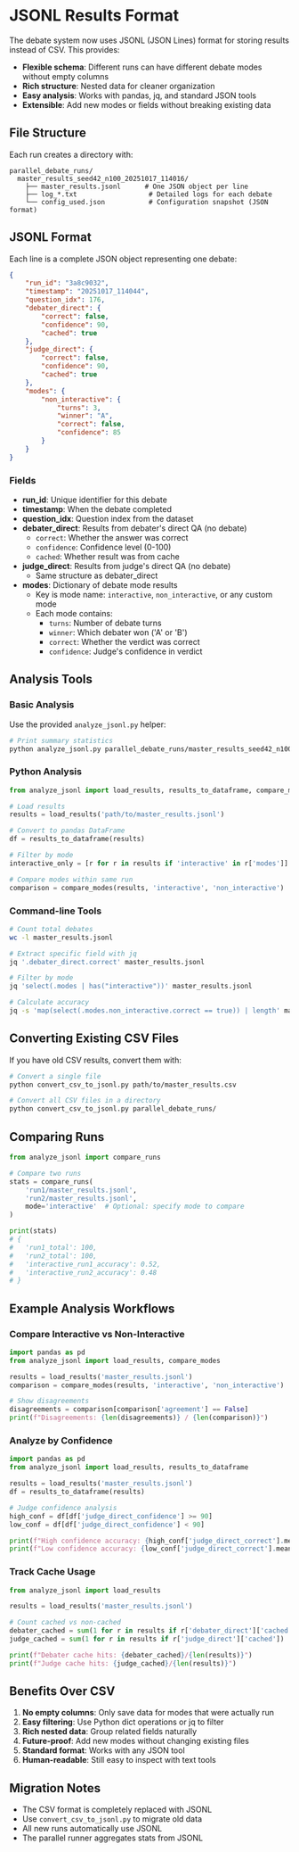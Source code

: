 # JSONL Results Format

The debate system now uses JSONL (JSON Lines) format for storing results instead of CSV. This provides:

- **Flexible schema**: Different runs can have different debate modes without empty columns
- **Rich structure**: Nested data for cleaner organization
- **Easy analysis**: Works with pandas, jq, and standard JSON tools
- **Extensible**: Add new modes or fields without breaking existing data

## File Structure

Each run creates a directory with:
```
parallel_debate_runs/
  master_results_seed42_n100_20251017_114016/
    ├── master_results.jsonl      # One JSON object per line
    ├── log_*.txt                  # Detailed logs for each debate
    └── config_used.json           # Configuration snapshot (JSON format)
```

## JSONL Format

Each line is a complete JSON object representing one debate:

```json
{
    "run_id": "3a8c9032",
    "timestamp": "20251017_114044",
    "question_idx": 176,
    "debater_direct": {
        "correct": false,
        "confidence": 90,
        "cached": true
    },
    "judge_direct": {
        "correct": false,
        "confidence": 90,
        "cached": true
    },
    "modes": {
        "non_interactive": {
            "turns": 3,
            "winner": "A",
            "correct": false,
            "confidence": 85
        }
    }
}
```

### Fields

- **run_id**: Unique identifier for this debate
- **timestamp**: When the debate completed
- **question_idx**: Question index from the dataset
- **debater_direct**: Results from debater's direct QA (no debate)
  - `correct`: Whether the answer was correct
  - `confidence`: Confidence level (0-100)
  - `cached`: Whether result was from cache
- **judge_direct**: Results from judge's direct QA (no debate)
  - Same structure as debater_direct
- **modes**: Dictionary of debate mode results
  - Key is mode name: `interactive`, `non_interactive`, or any custom mode
  - Each mode contains:
    - `turns`: Number of debate turns
    - `winner`: Which debater won ('A' or 'B')
    - `correct`: Whether the verdict was correct
    - `confidence`: Judge's confidence in verdict

## Analysis Tools

### Basic Analysis

Use the provided `analyze_jsonl.py` helper:

```bash
# Print summary statistics
python analyze_jsonl.py parallel_debate_runs/master_results_seed42_n100_20251017_114016/master_results.jsonl
```

### Python Analysis

```python
from analyze_jsonl import load_results, results_to_dataframe, compare_modes

# Load results
results = load_results('path/to/master_results.jsonl')

# Convert to pandas DataFrame
df = results_to_dataframe(results)

# Filter by mode
interactive_only = [r for r in results if 'interactive' in r['modes']]

# Compare modes within same run
comparison = compare_modes(results, 'interactive', 'non_interactive')
```

### Command-line Tools

```bash
# Count total debates
wc -l master_results.jsonl

# Extract specific field with jq
jq '.debater_direct.correct' master_results.jsonl

# Filter by mode
jq 'select(.modes | has("interactive"))' master_results.jsonl

# Calculate accuracy
jq -s 'map(select(.modes.non_interactive.correct == true)) | length' master_results.jsonl
```

## Converting Existing CSV Files

If you have old CSV results, convert them with:

```bash
# Convert a single file
python convert_csv_to_jsonl.py path/to/master_results.csv

# Convert all CSV files in a directory
python convert_csv_to_jsonl.py parallel_debate_runs/
```

## Comparing Runs

```python
from analyze_jsonl import compare_runs

# Compare two runs
stats = compare_runs(
    'run1/master_results.jsonl',
    'run2/master_results.jsonl',
    mode='interactive'  # Optional: specify mode to compare
)

print(stats)
# {
#   'run1_total': 100,
#   'run2_total': 100,
#   'interactive_run1_accuracy': 0.52,
#   'interactive_run2_accuracy': 0.48
# }
```

## Example Analysis Workflows

### Compare Interactive vs Non-Interactive

```python
import pandas as pd
from analyze_jsonl import load_results, compare_modes

results = load_results('master_results.jsonl')
comparison = compare_modes(results, 'interactive', 'non_interactive')

# Show disagreements
disagreements = comparison[comparison['agreement'] == False]
print(f"Disagreements: {len(disagreements)} / {len(comparison)}")
```

### Analyze by Confidence

```python
import pandas as pd
from analyze_jsonl import load_results, results_to_dataframe

results = load_results('master_results.jsonl')
df = results_to_dataframe(results)

# Judge confidence analysis
high_conf = df[df['judge_direct_confidence'] >= 90]
low_conf = df[df['judge_direct_confidence'] < 90]

print(f"High confidence accuracy: {high_conf['judge_direct_correct'].mean():.2%}")
print(f"Low confidence accuracy: {low_conf['judge_direct_correct'].mean():.2%}")
```

### Track Cache Usage

```python
from analyze_jsonl import load_results

results = load_results('master_results.jsonl')

# Count cached vs non-cached
debater_cached = sum(1 for r in results if r['debater_direct']['cached'])
judge_cached = sum(1 for r in results if r['judge_direct']['cached'])

print(f"Debater cache hits: {debater_cached}/{len(results)}")
print(f"Judge cache hits: {judge_cached}/{len(results)}")
```

## Benefits Over CSV

1. **No empty columns**: Only save data for modes that were actually run
2. **Easy filtering**: Use Python dict operations or jq to filter
3. **Rich nested data**: Group related fields naturally
4. **Future-proof**: Add new modes without changing existing files
5. **Standard format**: Works with any JSON tool
6. **Human-readable**: Still easy to inspect with text tools

## Migration Notes

- The CSV format is completely replaced with JSONL
- Use `convert_csv_to_jsonl.py` to migrate old data
- All new runs automatically use JSONL
- The parallel runner aggregates stats from JSONL

